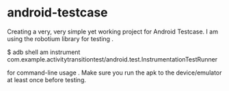 android-testcase
================

Creating a very, very simple yet working project for Android Testcase. I am using the robotium library for testing . 

$ adb shell am instrument com.example.activitytransitiontest/android.test.InstrumentationTestRunner

for command-line usage . Make sure you run the apk to the device/emulator at least once before testing.
